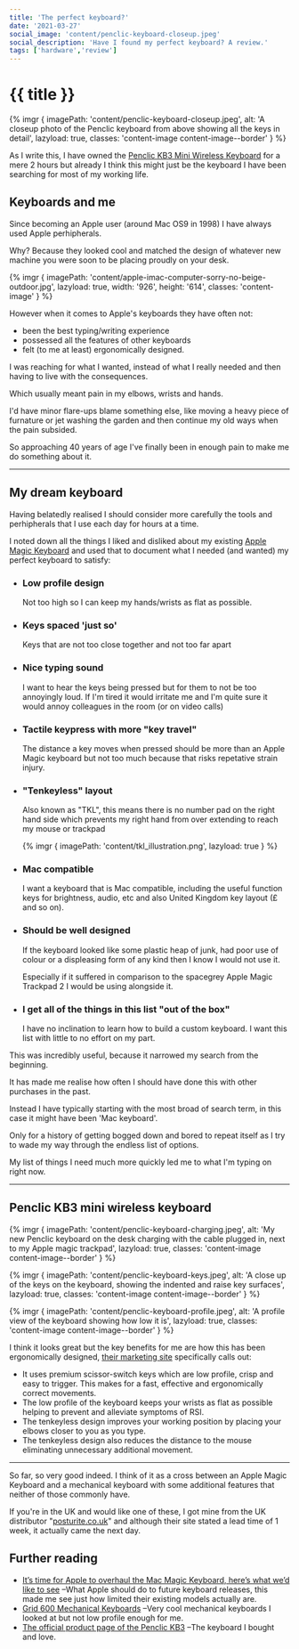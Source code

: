 ```yaml
---
title: 'The perfect keyboard?'
date: '2021-03-27'
social_image: 'content/penclic-keyboard-closeup.jpeg'
social_description: 'Have I found my perfect keyboard? A review.'
tags: ['hardware','review']
---
```


# {{ title }}

{% imgr {
  imagePath: 'content/penclic-keyboard-closeup.jpeg',
  alt: 'A closeup photo of the Penclic keyboard from above showing all the keys in detail',
  lazyload: true,
  classes: 'content-image content-image--border'
} %}

As I write this, I have owned the [Penclic KB3 Mini Wireless Keyboard](https://penclic.se/product/mini-wireless-keyboard-kb3-black/) for a mere 2 hours but already I think this might just be the keyboard I have been searching for most of my working life.

## Keyboards and me

Since becoming an Apple user (around Mac OS9 in 1998) I have always used Apple perhipherals.

Why? Because they looked cool and matched the design of whatever new machine you were soon to be placing proudly on your desk.

{% imgr {
  imagePath: 'content/apple-imac-computer-sorry-no-beige-outdoor.jpg',
  lazyload: true,
  width: '926',
  height: '614',
  classes: 'content-image'
} %}

However when it comes to Apple's keyboards they have often not:

- been the best typing/writing experience
- possessed all the features of other keyboards
- felt (to me at least) ergonomically designed.

I was reaching for what I wanted, instead of what I really needed and then having to live with the consequences.

Which usually meant pain in my elbows, wrists and hands.

I'd have minor flare-ups blame something else, like moving a heavy piece of furnature or jet washing the garden and then continue my old ways when the pain subsided.

So approaching 40 years of age I've finally been in enough pain to make me do something about it.

---

## My dream keyboard

Having belatedly realised I should consider more carefully the tools and perhipherals that I use each day for hours at a time.

I noted down all the things I liked and disliked about my existing [Apple Magic Keyboard](https://www.apple.com/uk/shop/product/MRMH2B/A/magic-keyboard-with-numeric-keypad-british-english-space-grey) and used that to document what I needed (and wanted) my perfect keyboard to satisfy:

- ### Low profile design
  Not too high so I can keep my hands/wrists as flat as possible.

- ### Keys spaced 'just so'
  Keys that are not too close together and not too far apart

- ### Nice typing sound
  I want to hear the keys being pressed but for them to not be too annoyingly loud. If I'm tired it would irritate me and I'm quite sure it would annoy colleagues in the room (or on video calls)

- ### Tactile keypress with more "key travel"
  The distance a key moves when pressed should be more than an Apple Magic keyboard but not too much because that risks repetative strain injury.

- ### "Tenkeyless" layout
  Also known as "TKL", this means there is no number pad on the right hand side which prevents my right hand from over extending to reach my mouse or trackpad

  {% imgr { imagePath: 'content/tkl_illustration.png', lazyload: true } %}

- ### Mac compatible
  I want a keyboard that is Mac compatible, including the useful function keys for brightness, audio, etc and also United Kingdom key layout (&pound; and so on).

- ### Should be well designed
  If the keyboard looked like some plastic heap of junk, had poor use of colour or a displeasing form of any kind then I know I would not use it.

  Especially if it suffered in comparison to the spacegrey Apple Magic Trackpad 2 I would be using alongside it.

- ### I get all of the things in this list "out of the box"
  I have no inclination to learn how to build a custom keyboard. I want this list with little to no effort on my part.

This was incredibly useful, because it narrowed my search from the beginning.

It has made me realise how often I should have done this with other purchases in the past.

Instead I have typically starting with the most broad of search term, in this case it might have been 'Mac keyboard'.

Only for a history of getting bogged down and bored to repeat itself as I try to wade my way through the endless list of options.

My list of things I need much more quickly led me to what I'm typing on right now.

---

## Penclic KB3 mini wireless keyboard

{% imgr {
  imagePath: 'content/penclic-keyboard-charging.jpeg',
  alt: 'My new Penclic keyboard on the desk charging with the cable plugged in, next to my Apple magic trackpad',
  lazyload: true,
  classes: 'content-image content-image--border'
} %}

{% imgr {
  imagePath: 'content/penclic-keyboard-keys.jpeg',
  alt: 'A close up of the keys on the keyboard, showing the indented and raise key surfaces',
  lazyload: true,
  classes: 'content-image content-image--border'
} %}

{% imgr {
  imagePath: 'content/penclic-keyboard-profile.jpeg',
  alt: 'A profile view of the keyboard showing how low it is',
  lazyload: true,
  classes: 'content-image content-image--border'
} %}

I think it looks great but the key benefits for me are how this has been ergonomically designed, [their marketing site](https://penclic.se/product/mini-wireless-keyboard-kb3-black/) specifically calls out:

- It uses premium scissor-switch keys which are low profile, crisp and easy to trigger. This makes for a fast, effective and ergonomically correct movements.
- The low profile of the keyboard keeps your wrists as flat as possible helping to prevent and alleviate symptoms of RSI.
- The tenkeyless design improves your working position by placing your elbows closer to you as you type.
- The tenkeyless design also reduces the distance to the mouse eliminating unnecessary additional movement.

---

So far, so very good indeed. I think of it as a cross between an Apple Magic Keyboard and a mechanical keyboard with some additional features that neither of those commonly have.

If you're in the UK and would like one of these, I got mine from the UK distributor "[posturite.co.uk](https://www.posturite.co.uk/penclic-mini-keyboard-kb3-bluetooth-black)" and although their site stated a lead time of 1 week, it actually came the next day.

## Further reading

- [It’s time for Apple to overhaul the Mac Magic Keyboard, here’s what we’d like to see](https://9to5mac.com/2021/02/05/new-mac-magic-keyboard-comment/#h-design-and-functionality) &ndash;What Apple should do to future keyboard releases, this made me see just how limited their existing models actually are.
- [Grid 600 Mechanical Keyboards](https://en.zfrontier.com/) &ndash;Very cool mechanical keyboards I looked at but not low profile enough for me.
- [The official product page of the Penclic KB3](https://penclic.se/product/mini-wireless-keyboard-kb3-black/) &ndash;The keyboard I bought and love.
